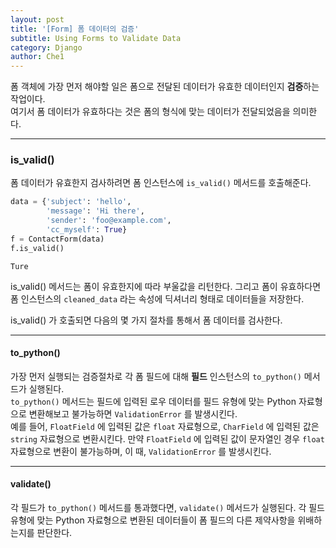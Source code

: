 ```yaml
---
layout: post
title: '[Form] 폼 데이터의 검증'
subtitle: Using Forms to Validate Data
category: Django
author: Che1
---
```


폼 객체에 가장 먼저 해야할 일은 폼으로 전달된 데이터가 유효한 데이터인지 **검증**하는 작업이다.  
여기서 폼 데이터가 유효하다는 것은 폼의 형식에 맞는 데이터가 전달되었음을 의미한다.

- - -

### is_valid()

폼 데이터가 유효한지 검사하려면 폼 인스턴스에 `is_valid()` 메서드를 호출해준다.

```py
data = {'subject': 'hello',
        'message': 'Hi there',
        'sender': 'foo@example.com',
        'cc_myself': True}
f = ContactForm(data)
f.is_valid()
```
```re
Ture
```
is_valid() 메서드는 폼이 유효한지에 따라 부울값을 리턴한다. 그리고 폼이 유효하다면 폼 인스턴스의 `cleaned_data` 라는 속성에 딕셔너리 형태로 데이터들을 저장한다.

is_valid() 가 호출되면 다음의 몇 가지 절차를 통해서 폼 데이터를 검사한다.

- - -

#### to_python()

가장 먼저 실행되는 검증절차로 각 폼 필드에 대해 **필드** 인스턴스의 `to_python()` 메서드가 실행된다.  
`to_python()` 메서드는 필드에 입력된 로우 데이터를 필드 유형에 맞는 Python 자료형으로 변환해보고 불가능하면 `ValidationError` 를 발생시킨다.  
예를 들어, `FloatField` 에 입력된 값은 `float` 자료형으로, `CharField` 에 입력된 값은 `string` 자료형으로 변환시킨다. 만약 `FloatField` 에 입력된 값이 문자열인 경우 `float` 자료형으로 변환이 불가능하며, 이 때, `ValidationError` 를 발생시킨다.

- - -

#### validate()

각 필드가 `to_python()` 메서드를 통과했다면, `validate()` 메서드가 실행된다. 각 필드 유형에 맞는 Python 자료형으로 변환된 데이터들이 폼 필드의 다른 제약사항을 위배하는지를 판단한다. 